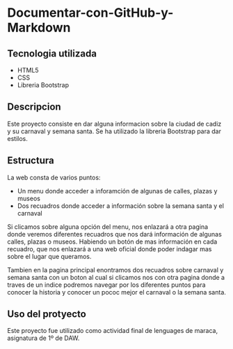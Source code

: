 # Documentar-con-GitHub-y-Markdown

## Tecnologia utilizada

* HTML5
* CSS
* Libreria Bootstrap 

## Descripcion

Este proyecto consiste en dar alguna informacion 
sobre la ciudad de cadiz y su carnaval y semana santa. 
Se ha utilizado la libreria Bootstrap para dar estilos.

## Estructura

La web consta de varios puntos:

* Un menu donde acceder a inforamción de algunas de calles, plazas y museos
* Dos recuadros donde acceder a información sobre la semana santa y el carnaval

Si clicamos sobre alguna opción del menu, nos enlazará a otra pagina
donde veremos diferentes recuadros que nos dará información de algunas
calles, plazas o museos. 
Habiendo un botón de mas información en cada recuadro, que nos enlazará
a una web oficial donde poder indagar mas sobre el lugar que queramos.

Tambien en la pagina principal enontramos dos recuadros sobre carnaval y semana santa
con un boton al cual si clicamos nos  con otra pagina donde a traves de un indice
podremos navegar por los diferentes puntos para conocer la historia y conocer un pococ mejor el carnaval o la semana santa.

## Uso del protyecto

Este proyecto fue utilizado como actividad final de lenguages de maraca, asignatura de 1º de DAW.



